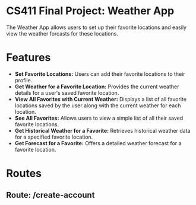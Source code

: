 # CS411 Final Project: Weather App
The Weather App allows users to set up their favorite locations and easily view the weather forcasts for these locations. 

# Features
- **Set Favorite Locations:** Users can add their favorite locations to their profile.
- **Get Weather for a Favorite Location:** Provides the current weather details for a user's saved favorite location.
- **View All Favorites with Current Weather:** Displays a list of all favorite locations saved by the user along with the current
weather for each location.
- **See All Favorites:** Allows users to view a simple list of all their saved favorite locations. 
- **Get Historical Weather for a Favorite:** Retrieves historical weather data for a specified favorite location. 
- **Get Forecast for a Favorite:** Offers a detailed weather forecast for a favorite location.

# Routes
## Route: /create-account


